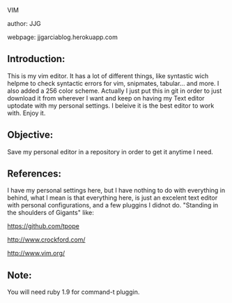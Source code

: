 VIM

author: JJG 

webpage: jjgarciablog.herokuapp.com 

Introduction:
-------------
This is my vim editor. It has a lot of different things, like syntastic wich helpme to check syntactic errors for vim, snipmates, tabular... and more. I also added a 256 color scheme. Actually I just put this in git in order to just download it from wherever I want and keep on having my Text editor uptodate with my personal settings. I beleive it is the best editor to work with. Enjoy it.

Objective:
----------
Save my personal editor in a repository in order to get it anytime I need.

References:
-----------
I have my personal settings here, but I have nothing to do with everything in behind, what I mean is that everything here, is just an excelent text editor with personal configurations, and a few pluggins I didnot do.
"Standing in the shoulders of Gigants" like:

https://github.com/tpope 

http://www.crockford.com/ 

http://www.vim.org/ 

Note:
-----
You will need ruby 1.9 for command-t pluggin.
